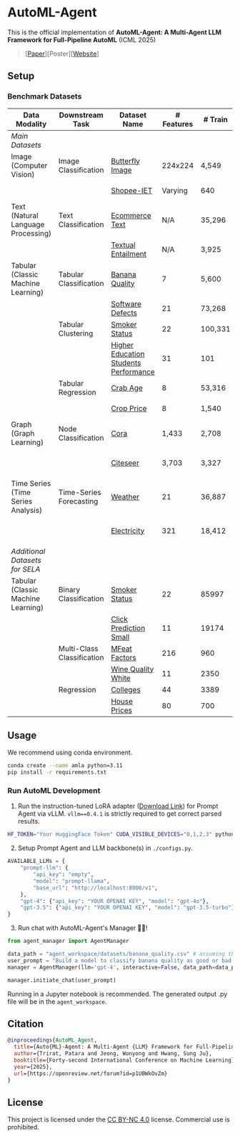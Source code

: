 # AutoML-Agent
This is the official implementation of **AutoML-Agent: A Multi-Agent LLM Framework for Full-Pipeline AutoML** (ICML 2025) 
> [[Paper](https://arxiv.org/abs/2410.02958)][Poster][[Website](https://deepauto-ai.github.io/automl-agent/)]

## Setup
### Benchmark Datasets
| **Data Modality**                  | **Downstream Task**        | **Dataset Name**                                                                                                                                    | **# Features** | **# Train** | **# Valid** | **# Test** | **# Classes** | **Source**                   | **License** | **Evaluation Metric** |
| ---------------------------------- | -------------------------- | --------------------------------------------------------------------------------------------------------------------------------------------------- | -------------- | ----------- | ----------- | ---------- | ------------- | ---------------------------: | ----------: | --------------------: |
| _Main Datasets_                    |                            |                                                                                                                                                     |                |             |             |            |               |                              |             |                       |
| Image (Computer Vision)            | Image Classification       | [Butterfly Image](https://www.kaggle.com/datasets/phucthaiv02/butterfly-image-classification)                                                       | 224x224        | 4,549       | 1,299       | 651        | 75            | Kaggle Dataset               | CC0         | Accuracy              |
|                                    |                            | [Shopee-IET](https://www.kaggle.com/competitions/demo-shopee-iet-competition/data)                                                                  | Varying        | 640         | 160         | 80         | 4             | Kaggle Competition           | Custom      |                       |
| Text (Natural Language Processing) | Text Classification        | [Ecommerce Text](https://www.kaggle.com/datasets/saurabhshahane/ecommerce-text-classification)                                                      | N/A            | 35,296      | 10,084      | 5,044      | 4             | Kaggle Dataset               | CC BY 4.0   | Accuracy              |
|                                    |                            | [Textual Entailment](https://github.com/guosyjlu/DS-Agent)                                                                                          | N/A            | 3,925       | 982         | 4,908      | 3             | Kaggle Dataset               | N/A         |                       |
| Tabular (Classic Machine Learning) | Tabular Classification     | [Banana Quality](https://www.kaggle.com/datasets/l3llff/banana/data)                                                                                | 7              | 5,600       | 1,600       | 800        | 2             | Kaggle Dataset               | Apache 2.0  | F1                    |
|                                    |                            | [Software Defects](https://github.com/guosyjlu/DS-Agent)                                                                                            | 21             | 73,268      | 18,318      | 91,587     | 2             | Kaggle Competition           | N/A         |                       |
|                                    | Tabular Clustering         | [Smoker Status](https://github.com/guosyjlu/DS-Agent)                                                                                               | 22             | 100,331     | 28,666      | 14,334     | 2             | Kaggle Competition           | N/A         | RI                    |
|                                    |                            | [Higher Education Students Performance](https://archive.ics.uci.edu/dataset/856/higher+education+students+performance+evaluation)                   | 31             | 101         | 29          | 15         | 8             | Research Dataset (UCI ML)    | CC BY 4.0   | RI                    |
|                                    | Tabular Regression         | [Crab Age](https://github.com/guosyjlu/DS-Agent)                                                                                                    | 8              | 53,316      | 13,329      | 66,646     | N/A           | Kaggle Competition           | CC0         | RMSLE                 |
|                                    |                            | [Crop Price](https://www.kaggle.com/datasets/varshitanalluri/crop-price-prediction-dataset)                                                         | 8              | 1,540       | 440         | 220        | N/A           | Kaggle Dataset               | MIT         | RMSLE                 |
| Graph (Graph Learning)             | Node Classification        | [Cora](https://pytorch-geometric.readthedocs.io/en/latest/generated/torch_geometric.datasets.Planetoid.html#torch_geometric.datasets.Planetoid)     | 1,433          | 2,708       | 2,708       | 2,708      | 7             | Research Dataset (Planetoid) | CC BY 4.0   | Accuracy              |
|                                    |                            | [Citeseer](https://pytorch-geometric.readthedocs.io/en/latest/generated/torch_geometric.datasets.Planetoid.html#torch_geometric.datasets.Planetoid) | 3,703          | 3,327       | 3,327       | 3,327      | 6             | Research Dataset (Planetoid) | N/A         |                       |
| Time Series (Time Series Analysis) | Time-Series Forecasting    | [Weather](https://github.com/thuml/Time-Series-Library)                                                                                             | 21             | 36,887      | 10,539      | 5,270      | N/A           | Research Dataset (TSLib)     | CC BY 4.0   | RMSLE                 |
|                                    |                            | [Electricity](https://github.com/thuml/Time-Series-Library)                                                                                         | 321            | 18,412      | 5,260       | 2,632      | N/A           | Research Dataset (TSLib)     | CC BY 4.0   |                       |
| _Additional Datasets for SELA_     |                            |                                                                                                                                                     |                |             |             |            |               |                              |             |                       |
| Tabular (Classic Machine Learning) | Binary Classification      | [Smoker Status](https://github.com/geekan/MetaGPT/tree/main/metagpt/ext/sela)                                                                       | 22             | 85997       | 21500       | 143331     | 2             | Kaggle Competition           | N/A         | F1                    |
|                                    |                            | [Click Prediction Small](https://github.com/geekan/MetaGPT/tree/main/metagpt/ext/sela)                                                              | 11             | 19174       | 4794        | 7990       | 2             | OpenML                       |             |                       |
|                                    | Multi-Class Classification | [MFeat Factors](https://github.com/geekan/MetaGPT/tree/main/metagpt/ext/sela)                                                                       | 216            | 960         | 240         | 400        | 10            | OpenML                       |             |                       |
|                                    |                            | [Wine Quality White](https://github.com/geekan/MetaGPT/tree/main/metagpt/ext/sela)                                                                  | 11             | 2350        | 588         | 980        | 7             | OpenML                       |             |                       |
|                                    | Regression                 | [Colleges](https://github.com/geekan/MetaGPT/tree/main/metagpt/ext/sela)                                                                            | 44             | 3389        | 848         | 1413       | N/A           | OpenML                       |             | RMSE                  |
|                                    |                            | [House Prices](https://github.com/geekan/MetaGPT/tree/main/metagpt/ext/sela)                                                                        | 80             | 700         | 176         | 292        | N/A           | Kaggle Competition           |             |                       |

## Usage
We recommend using conda environment.
```bash
conda create --name amla python=3.11
pip install -r requirements.txt
```

### Run AutoML Development
1. Run the instruction-tuned LoRA adapter ([Download Link](https://www.dropbox.com/scl/fi/9mjm772d99xcr5e0905cx/adapter-mixtral.zip?rlkey=amoq17jhp3ye3sswpqgmzsgoo&st=woamltp6&dl=0)) for Prompt Agent via vLLM. `vllm==0.4.1` is strictly required to get correct parsed results.
```bash
HF_TOKEN="Your HuggingFace Token" CUDA_VISIBLE_DEVICES="0,1,2,3" python -m vllm.entrypoints.openai.api_server --model mistralai/Mixtral-8x7B-Instruct-v0.1 --enable-lora --lora-modules prompt-llama=./adapter/adapter-mixtral/ --tensor-parallel-size 4
```
2. Setup Prompt Agent and LLM backbone(s) in `./configs.py`.
```python
AVAILABLE_LLMs = {
    "prompt-llm": {
        "api_key": "empty",
        "model": "prompt-llama",
        "base_url": "http://localhost:8000/v1",
    },
    "gpt-4": {"api_key": "YOUR OPENAI KEY", "model": "gpt-4o"},
    "gpt-3.5": {"api_key": "YOUR OPENAI KEY", "model": "gpt-3.5-turbo"},
}
```

3. Run chat with AutoML-Agent's Manager 🕴🏻!
```python
from agent_manager import AgentManager

data_path = "agent_workspace/datasets/banana_quality.csv" # assuming the data is uploaded via web interface / API
user_prompt = "Build a model to classify banana quality as good or bad based on their numerical information about bananas of different quality (size, weight, sweetness, softness, harvest time, ripeness, and acidity). We have uploaded the entire dataset for you here in the banana_quality.csv file."
manager = AgentManager(llm='gpt-4', interactive=False, data_path=data_path)

manager.initiate_chat(user_prompt)
```
Running in a Jupyter notebook is recommended. The generated output .py file will be in the `agent_workspace`.

## Citation
```bibtex
@inproceedings{AutoML_Agent,
  title={Auto{ML}-Agent: A Multi-Agent {LLM} Framework for Full-Pipeline Auto{ML}},
  author={Trirat, Patara and Jeong, Wonyong and Hwang, Sung Ju},
  booktitle={Forty-second International Conference on Machine Learning},
  year={2025},
  url={https://openreview.net/forum?id=p1UBWkOvZm}
}
```

## License
This project is licensed under the [CC BY-NC 4.0](https://creativecommons.org/licenses/by-nc/4.0/) license.
Commercial use is prohibited.
